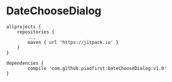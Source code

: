 # DateChooseDialog
	allprojects {
		repositories {
			...
			maven { url 'https://jitpack.io' }
		}
	}
	
  	dependencies {
	        compile 'com.github.piaofirst:DateChooseDialog:v1.0'
	}
